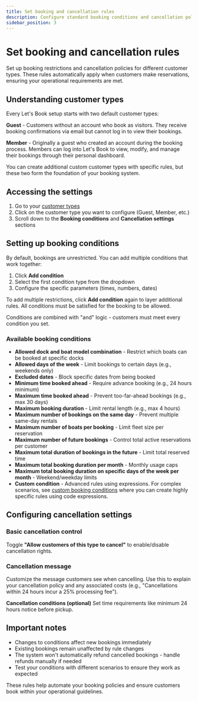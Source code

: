 ```yaml
---
title: Set booking and cancellation rules
description: Configure standard booking conditions and cancellation policies for different customer types
sidebar_position: 3
---
```


# Set booking and cancellation rules

Set up booking restrictions and cancellation policies for different customer types. These rules automatically apply when customers make reservations, ensuring your operational requirements are met.

## Understanding customer types

Every Let's Book setup starts with two default customer types:

**Guest** - Customers without an account who book as visitors. They receive booking confirmations via email but cannot log in to view their bookings.

**Member** - Originally a guest who created an account during the booking process. Members can log into Let's Book to view, modify, and manage their bookings through their personal dashboard.

You can create additional custom customer types with specific rules, but these two form the foundation of your booking system.

## Accessing the settings

1. Go to your [customer types](https://dashboard.letsbook.app/customer-types)
2. Click on the customer type you want to configure (Guest, Member, etc.)
3. Scroll down to the **Booking conditions** and **Cancellation settings** sections

## Setting up booking conditions

By default, bookings are unrestricted. You can add multiple conditions that work together:

1. Click **Add condition**
2. Select the first condition type from the dropdown
3. Configure the specific parameters (times, numbers, dates)

To add multiple restrictions, click **Add condition** again to layer additional rules. All conditions must be satisfied for the booking to be allowed.

Conditions are combined with "and" logic - customers must meet every condition you set.

### Available booking conditions

- **Allowed dock and boat model combination** - Restrict which boats can be booked at specific docks
- **Allowed days of the week** - Limit bookings to certain days (e.g., weekends only)
- **Excluded dates** - Block specific dates from being booked
- **Minimum time booked ahead** - Require advance booking (e.g., 24 hours minimum)
- **Maximum time booked ahead** - Prevent too-far-ahead bookings (e.g., max 30 days)
- **Maximum booking duration** - Limit rental length (e.g., max 4 hours)
- **Maximum number of bookings on the same day** - Prevent multiple same-day rentals
- **Maximum number of boats per booking** - Limit fleet size per reservation
- **Maximum number of future bookings** - Control total active reservations per customer
- **Maximum total duration of bookings in the future** - Limit total reserved time
- **Maximum total booking duration per month** - Monthly usage caps
- **Maximum total booking duration on specific days of the week per month** - Weekend/weekday limits
- **Custom condition** - Advanced rules using expressions. For complex scenarios, see [custom booking conditions](../dive-deeper/custom-booking-conditions) where you can create highly specific rules using code expressions.

## Configuring cancellation settings

### Basic cancellation control

Toggle **"Allow customers of this type to cancel"** to enable/disable cancellation rights.

### Cancellation message

Customize the message customers see when cancelling. Use this to explain your cancellation policy and any associated costs (e.g., "Cancellations within 24 hours incur a 25% processing fee").

**Cancellation conditions (optional)**
Set time requirements like minimum 24 hours notice before pickup.

## Important notes

- Changes to conditions affect new bookings immediately
- Existing bookings remain unaffected by rule changes
- The system won't automatically refund cancelled bookings - handle refunds manually if needed
- Test your conditions with different scenarios to ensure they work as expected

These rules help automate your booking policies and ensure customers book within your operational guidelines.
